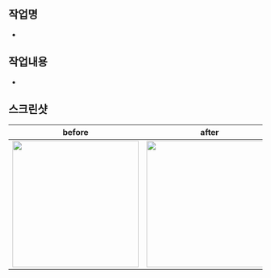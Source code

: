 ## 작업명
- 

## 작업내용
-

## 스크린샷
| before | after |
:-:|:-:
<img src="" width="250"/>| <image src="" width="250"/>